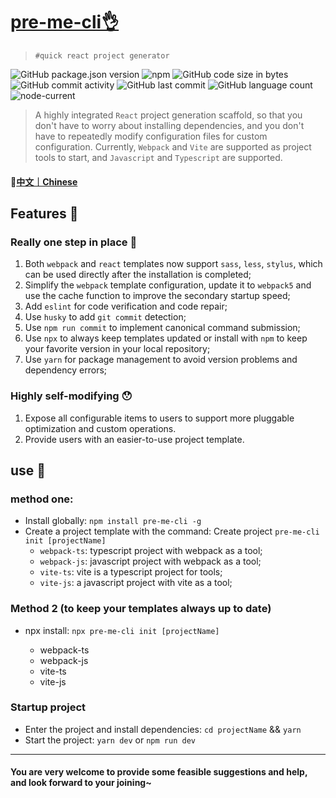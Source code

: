 # [pre-me-cli👌](https://github.com/baiziyu-fe/pre-me-cli)

> `#quick react project generator`

![GitHub package.json version](https://img.shields.io/github/package-json/v/baiziyu-fe/pre-me-cli) ![npm](https://img.shields.io/npm/dw/pre-me-cli) ![GitHub code size in bytes](https://img.shields.io/github/languages/code-size/baiziyu-fe/pre-me-cli) ![GitHub commit activity](https://img.shields.io/github/commit-activity/w/baiziyu-fe/pre-me-cli) ![GitHub last commit](https://img.shields.io/github/last-commit/baiziyu-fe/pre-me-cli) ![GitHub language count](https://img.shields.io/github/languages/count/baiziyu-fe/pre-me-cli) ![node-current](https://img.shields.io/node/v/react)


> A highly integrated `React` project generation scaffold, so that you don't have to worry about installing dependencies, and you don't have to repeatedly modify configuration files for custom configuration.
> Currently, `Webpack` and `Vite` are supported as project tools to start, and `Javascript` and `Typescript` are supported.

#### 📎[中文｜Chinese](./README_zh.md)

## Features 🎉

### Really one step in place 👏

1. Both `webpack` and `react` templates now support `sass`, `less`, `stylus`, which can be used directly after the installation is completed;
3. Simplify the `webpack` template configuration, update it to `webpack5` and use the cache function to improve the secondary startup speed;
4. Add `eslint` for code verification and code repair;
5. Use `husky` to add `git commit` detection;
6. Use `npm run commit` to implement canonical command submission;
7. Use `npx` to always keep templates updated or install with `npm` to keep your favorite version in your local repository;
8. Use `yarn` for package management to avoid version problems and dependency errors;

### Highly self-modifying 😯

1. Expose all configurable items to users to support more pluggable optimization and custom operations.
2. Provide users with an easier-to-use project template.

## use 🔧

### method one:

   - Install globally: `npm install pre-me-cli -g`
   - Create a project template with the command:
   Create project `pre-me-cli init [projectName]`
     - `webpack-ts`: typescript project with webpack as a tool;
     - `webpack-js`: javascript project with webpack as a tool;
     - `vite-ts`: vite is a typescript project for tools;
     - `vite-js`: a javascript project with vite as a tool;

### Method 2 (to keep your templates always up to date)

  - npx install: `npx pre-me-cli init [projectName]`

     - webpack-ts
     - webpack-js
     - vite-ts
     - vite-js

### Startup project

- Enter the project and install dependencies: `cd projectName` && `yarn`
- Start the project: `yarn dev` or `npm run dev`

---

#### You are very welcome to provide some feasible suggestions and help, and look forward to your joining~